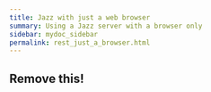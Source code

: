 ```yaml
---
title: Jazz with just a web browser
summary: Using a Jazz server with a browser only
sidebar: mydoc_sidebar
permalink: rest_just_a_browser.html
---
```


## Remove this!
